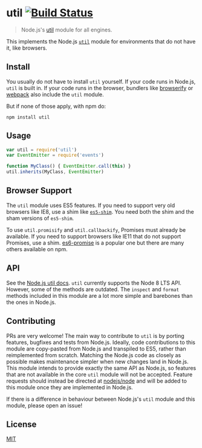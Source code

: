 # util [![Build Status](https://travis-ci.org/defunctzombie/node-util.png?branch=master)](https://travis-ci.org/defunctzombie/node-util)

> Node.js's [util][util] module for all engines.

This implements the Node.js [`util`][util] module for environments that do not have it, like browsers.

## Install

You usually do not have to install `util` yourself. If your code runs in Node.js, `util` is built in. If your code runs
in the browser, bundlers like [browserify](https://github.com/browserify/browserify)
or [webpack](https://github.com/webpack/webpack) also include the `util` module.

But if none of those apply, with npm do:

```shell
npm install util
```

## Usage

```javascript
var util = require('util')
var EventEmitter = require('events')

function MyClass() { EventEmitter.call(this) }
util.inherits(MyClass, EventEmitter)
```

## Browser Support

The `util` module uses ES5 features. If you need to support very old browsers like IE8, use a shim
like [`es5-shim`](https://www.npmjs.com/package/es5-shim). You need both the shim and the sham versions of `es5-shim`.

To use `util.promisify` and `util.callbackify`, Promises must already be available. If you need to support browsers like
IE11 that do not support Promises, use a shim. [es6-promise](https://github.com/stefanpenner/es6-promise) is a popular
one but there are many others available on npm.

## API

See the [Node.js util docs][util].  `util` currently supports the Node 8 LTS API. However, some of the methods are
outdated. The `inspect` and `format` methods included in this module are a lot more simple and barebones than the ones
in Node.js.

## Contributing

PRs are very welcome! The main way to contribute to `util` is by porting features, bugfixes and tests from Node.js.
Ideally, code contributions to this module are copy-pasted from Node.js and transpiled to ES5, rather than reimplemented
from scratch. Matching the Node.js code as closely as possible makes maintenance simpler when new changes land in
Node.js. This module intends to provide exactly the same API as Node.js, so features that are not available in the
core `util` module will not be accepted. Feature requests should instead be directed
at [nodejs/node](https://github.com/nodejs/node) and will be added to this module once they are implemented in Node.js.

If there is a difference in behaviour between Node.js's `util` module and this module, please open an issue!

## License

[MIT](./LICENSE)

[util]: https://nodejs.org/docs/latest-v8.x/api/util.html
